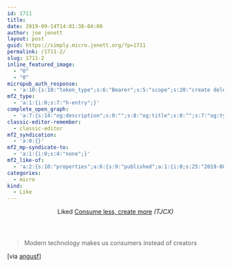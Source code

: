 ```yaml
---
id: 1711
title: 
date: 2019-09-14T14:01:38-04:00
author: joe jenett
layout: post
guid: https://simply.micro.jenett.org/?p=1711
permalink: /1711-2/
slug: 1711-2
inline_featured_image:
  - "0"
  - "0"
micropub_auth_response:
  - 'a:10:{s:10:"token_type";s:6:"Bearer";s:5:"scope";s:20:"create delete update";s:2:"me";s:32:"https://simply.micro.jenett.org/";s:9:"issued_by";s:59:"https://simply.micro.jenett.org/wp-json/indieauth/1.0/token";s:9:"client_id";s:20:"https://omnibear.com";s:11:"client_name";s:8:"Omnibear";s:11:"client_icon";s:29:"https://omnibear.com/logo.svg";s:9:"issued_at";i:1568130348;s:4:"user";i:1;s:13:"last_accessed";i:1568483975;}'
mf2_type:
  - 'a:1:{i:0;s:7:"h-entry";}'
complete_open_graph:
  - 'a:7:{s:14:"og:description";s:0:"";s:8:"og:title";s:0:"";s:7:"og:type";s:0:"";s:12:"twitter:card";s:7:"summary";s:15:"twitter:creator";s:0:"";s:19:"twitter:description";s:0:"";s:8:"og:image";s:0:"";}'
classic-editor-remember:
  - classic-editor
mf2_syndication:
  - 'a:0:{}'
mf2_mp-syndicate-to:
  - 'a:1:{i:0;s:4:"none";}'
mf2_like-of:
  - 'a:2:{s:10:"properties";a:6:{s:9:"published";a:1:{i:0;s:25:"2019-08-21T15:57:00+00:00";}s:7:"updated";a:1:{i:0;s:25:"2019-08-21T15:57:00+00:00";}s:7:"summary";a:1:{i:0;s:56:"Modern technology makes us consumers instead of creators";}s:4:"name";a:1:{i:0;s:25:"Consume less, create more";}s:3:"url";a:1:{i:0;s:46:"https://tjcx.me/posts/consumption-distraction/";}s:11:"publication";a:1:{i:0;s:4:"TJCX";}}s:4:"type";s:4:"cite";}'
categories:
  - micro
kind:
  - Like
---
```

<div class="entry-reaction"><section class="response u-like-of h-cite"><header><span class="kind-display-text">Liked</span> <a href="https://tjcx.me/posts/consumption-distraction/" class="p-name u-url">Consume less, create more</a> <em>(<span class="p-publication">TJCX</span>)</em></header>
<blockquote class="e-summary">Modern technology makes us consumers instead of creators</blockquote></section></div>
<div class="entry-content e-content" itemprop="description articleBody">
<p>[via <a href="https://pinboard.in/u:angusf" title="angusf">angusf</a>]</p></div>
